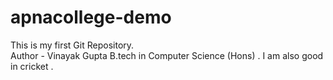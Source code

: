# apnacollege-demo
This is my first Git Repository.
<br>
Author - Vinayak Gupta B.tech in Computer Science (Hons) . I am also good in cricket .
